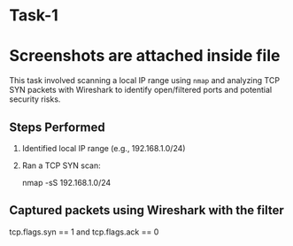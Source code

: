 # Task-1
# Screenshots are attached inside file
This task involved scanning a local IP range using `nmap` and analyzing TCP SYN packets with Wireshark to identify open/filtered ports and potential security risks.


## Steps Performed
1. Identified local IP range (e.g., 192.168.1.0/24)
2. Ran a TCP SYN scan:  
   
   nmap -sS 192.168.1.0/24

## Captured packets using Wireshark with the filter
tcp.flags.syn == 1 and tcp.flags.ack == 0

